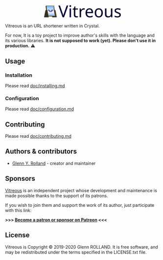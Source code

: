
# <img src="doc/logo.svg" width="50%" style="display: block; margin: 0 auto;" alt="Vitreous" />

Vitreous is an URL shortener written in Crystal. 

For now, It is a toy project to improve author's skills with the language and its various libraries. **It is not supposed to work (yet). Please don't use it in production.** :warning:

## Usage

### Installation

Please read [doc/installing.md](doc/installing.md)

### Configuration

Please read [doc/configuration.md](doc/configuration.md)

## Contributing

Please read [doc/contributing.md](doc/contributing.md)

## Authors & contributors

* [Glenn Y. Rolland](https://github.com/glenux) - creator and maintainer

## Sponsors

[Vitreous](https://github.com/glenux/vitreous) is an independent project whose development and maintenance is made possible thanks to the support of its patrons.

If you wish to join them and support the work of its author, just participate with this link:

**>>> [Become a patron or sponsor on Patreon](https://www.patreon.com/glenux) <<<**

## License

Vitreous is Copyright © 2019-2020 Glenn ROLLAND. It is free software, and may be redistributed under the terms specified in the LICENSE.txt file.
